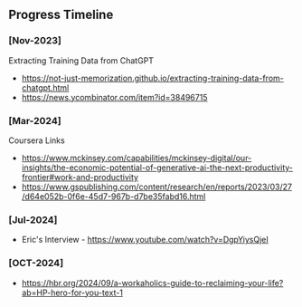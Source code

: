 ## Progress Timeline
### [Nov-2023]
Extracting Training Data from ChatGPT
- https://not-just-memorization.github.io/extracting-training-data-from-chatgpt.html
- https://news.ycombinator.com/item?id=38496715
  
### [Mar-2024]
Coursera Links   
- https://www.mckinsey.com/capabilities/mckinsey-digital/our-insights/the-economic-potential-of-generative-ai-the-next-productivity-frontier#work-and-productivity
- https://www.gspublishing.com/content/research/en/reports/2023/03/27/d64e052b-0f6e-45d7-967b-d7be35fabd16.html

### [Jul-2024]
- Eric's Interview - https://www.youtube.com/watch?v=DgpYiysQjeI

### [OCT-2024]
- https://hbr.org/2024/09/a-workaholics-guide-to-reclaiming-your-life?ab=HP-hero-for-you-text-1
